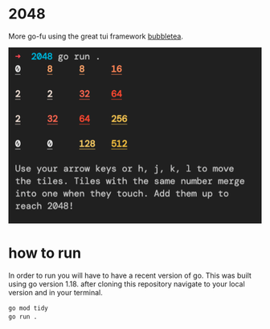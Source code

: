 # 2048

More go-fu using the great tui framework [bubbletea](https://github.com/charmbracelet/bubbletea).

![](./Screen%20Shot%202022-07-07%20at%2011.02.41%20PM.png)

# how to run
In order to run you will have to have a recent version of go. This was built using go version 1.18.
after cloning this repository navigate to your local version and in your terminal. 
```bash
go mod tidy
go run .
```